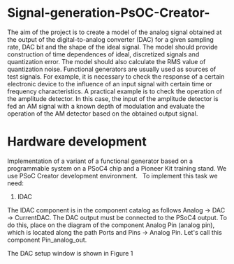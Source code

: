 # Signal-generation-PsOC-Creator-
The aim of the project is to create a model of the analog signal obtained at the output of the digital-to-analog converter (DAC) for a given sampling rate, DAC bit and the shape of the ideal signal. The model should provide construction of time dependences of ideal, discretized signals and quantization error. The model should also calculate the RMS value of quantization noise. Functional generators are usually used as sources of test signals. For example, it is necessary to check the response of a certain electronic device to the influence of an input signal with certain time or frequency characteristics. A practical example is to check the operation of the amplitude detector. In this case, the input of the amplitude detector is fed an AM signal with a known depth of modulation and evaluate the operation of the AM detector based on the obtained output signal.
# Hardware development
Implementation of a variant of a functional generator based on a programmable system on a PSoC4 chip and a Pioneer Kit training stand. We use PSoC Creator development environment.
 
To implement this task we need:
 
 1. IDAC
 
The IDAC component is in the component catalog as follows Analog -> DAC -> CurrentDAC. The DAC output must be connected to the PSoC4 output. To do this, place on the diagram of the component Analog Pin (analog pin), which is located along the path Ports and Pins -> Analog Pin. Let's call this component Pin_analog_out.

The DAC setup window is shown in Figure 1
